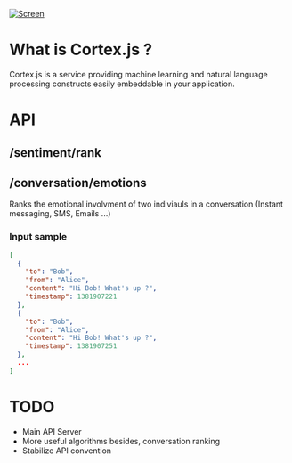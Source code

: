[![Screen](https://raw.github.com/AaronO/cortex.js/master/assets/logo.png)](https://raw.github.com/AaronO/cortex.js/master/assets/logo.png)

# What is Cortex.js ?

Cortex.js is a service providing machine learning and natural language processing constructs easily embeddable in your application. 

# API

## /sentiment/rank

## /conversation/emotions

Ranks the emotional involvment of two indiviauls in a conversation (Instant messaging, SMS, Emails ...)

### Input sample

```json
[
  {
    "to": "Bob",
    "from": "Alice",
    "content": "Hi Bob! What's up ?",
    "timestamp": 1381907221
  },
  {
    "to": "Bob",
    "from": "Alice",
    "content": "Hi Bob! What's up ?",
    "timestamp": 1381907251
  },
  ...
]
```

# TODO
  - Main API Server
  - More useful algorithms besides, conversation ranking
  - Stabilize API convention



